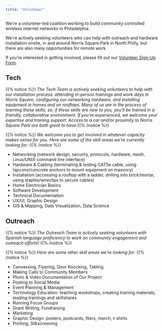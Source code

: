 ```yaml
---
title: "Volunteer"
---
```


We're a volunteer-led coalition working to build community controlled wireless internet networks in Philadelphia.  

We're actively seeking volunteers who can help with outreach and hardware installation onsite, in and around Norris Square Park in North Philly, but there are also many opportunities for remote work.

If you’re interested in getting involved, please fill out our [Volunteer Sign-Up Form](https://docs.google.com/forms/d/e/1FAIpQLSeCzy2QTvUggsMUZtp-cJ1y7Vlk534HV-mrjMyQbuI0v_kHZw/viewform?usp=sf_link). 

## Tech

{{% notice %}}
_The Tech Team is actively seeking volunteers to help with our installation process: attending in-person trainings and work days in Norris Square, configuring our networking hardware, and installing equipment in homes and on rooftops. Many of us are in the process of learning these skills, so, if these skills are new to you, you'll be trained in a friendly, collaborative environment. If you're experienced, we welcome your expertise and training support. Access to a car and/or proximity to Norris Square Park are both great to have._{{% /notice %}}

{{% notice %}}
_We welcome you to get involved in whatever capacity makes sense for you. Here are some of the skill areas we're currently looking for:_
{{% /notice %}}

- Networking (network design, security, protocols, hardware, mesh, Linux/UNIX command line interface)
- Hardware & Cabling (terminating & testing CAT5e cable, using tapcons/concrete anchors to mount equipment on masonry)
- Installation (accessing a rooftop with a ladder, drilling into brick/mortar, using staples/wireclips to secure cables)
- Home Electrician Basics
- Software Development
- Technical Documentation
- UX/UI, Graphic Design
- GIS & Mapping, Data Visualization, Data Science

## Outreach

{{% notice %}}
_The Outreach Team is actively seeking volunteers with Spanish language proficiency to work on community engagement and outreach efforts!_
{{% /notice %}}

{{% notice %}}
_Here are some other skill areas we're looking for:_
{{% /notice %}}

- Canvassing, Flyering, Door Knocking, Tabling
- Making Calls to Community Members
- Photo & Video Documentation of Our Project
- Posting to Social Media
- Event Planning & Management
- Technology Education: teaching workshops, creating training materials, leading trainings and skillshares
- Running Focus Groups
- Grant Writing, Fundraising
- Marketing
- Graphic Design: posters, postcards, fliers, merch, t-shirts
- Printing, Silkscreening
